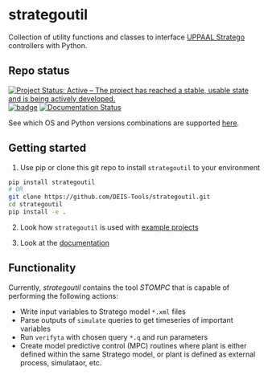 # strategoutil
Collection of utility functions and classes to interface [UPPAAL Stratego](https://uppaal.org/features/#uppaal-stratego) controllers with Python.

## Repo status
[![Project Status: Active – The project has reached a stable, usable state and is being actively developed.](https://www.repostatus.org/badges/latest/active.svg)](https://www.repostatus.org/#active)
[![badge](https://github.com/DEIS-Tools/strategoutil/workflows/build/badge.svg)](https://github.com/DEIS-Tools/strategoutil/actions)
[![Documentation Status](https://readthedocs.org/projects/strategoutil/badge/?version=latest)](https://strategoutil.readthedocs.io/en/latest/?badge=latest)

See which OS and Python versions combinations are supported [here](https://github.com/DEIS-Tools/strategoutil/actions).

## Getting started
 1) Use pip or clone this git repo to install `strategoutil` to your environment

```sh
pip install strategoutil
# OR
git clone https://github.com/DEIS-Tools/strategoutil.git
cd strategoutil
pip install -e .
```

2) Look how `strategoutil` is used with [example projects](https://github.com/mihsamusev/stratego_mpc_example)

3) Look at the [documentation](https://strategoutil.readthedocs.io/en/latest/)
## Functionality
Currently, *strategoutil* contains the tool *STOMPC* that is capable of performing the following
actions:

- Write input variables to Stratego model `*.xml` files
- Parse outputs of `simulate` queries to get timeseries of important variables
- Run `verifyta` with chosen query `*.q` and run parameters
- Create model predictive control (MPC) routines where plant is either defined within the same Stratego model, or plant is defined as external process, simulataor, etc.








